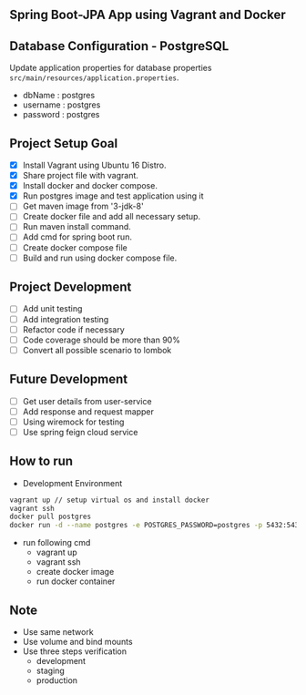 ## Spring Boot-JPA App using Vagrant and Docker

## Database Configuration - PostgreSQL
Update application properties for database properties `src/main/resources/application.properties`.
 
- dbName : postgres
- username : postgres
- password : postgres

## Project Setup Goal
- [x] Install Vagrant using Ubuntu 16 Distro.
- [x] Share project file with vagrant.
- [x] Install docker and docker compose.
- [x] Run postgres image and test application using it
- [ ] Get maven image from '3-jdk-8'
- [ ] Create docker file and add all necessary setup.
- [ ] Run maven install command.
- [ ] Add cmd for spring boot run.
- [ ] Create docker compose file
- [ ] Build and run using docker compose file.

## Project Development
- [ ] Add unit testing
- [ ] Add integration testing
- [ ] Refactor code if necessary
- [ ] Code coverage should be more than 90%
- [ ] Convert all possible scenario to lombok

## Future Development
- [ ] Get user details from user-service
- [ ] Add response and request mapper
- [ ] Using wiremock for testing
- [ ] Use spring feign cloud service

## How to run
- Development Environment
```bash
vagrant up // setup virtual os and install docker
vagrant ssh
docker pull postgres
docker run -d --name postgres -e POSTGRES_PASSWORD=postgres -p 5432:5432 -v pgdata:/var/lib/postgresql/data postgres
```
- run following cmd
    - vagrant up
    - vagrant ssh
    - create docker image
    - run docker container

## Note
- Use same network
- Use volume and bind mounts
- Use three steps verification
    - development
    - staging
    - production
